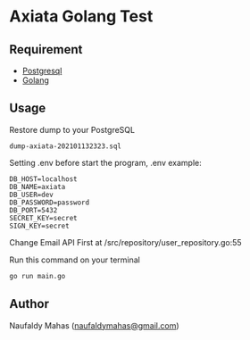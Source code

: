 # Axiata Golang Test

## Requirement

- [Postgresql](https://www.postgresql.org/download/)
- [Golang](https://golang.org/dl/)

## Usage
Restore dump to your PostgreSQL
```
dump-axiata-202101132323.sql
```

Setting .env before start the program, .env example:
```
DB_HOST=localhost
DB_NAME=axiata
DB_USER=dev
DB_PASSWORD=password
DB_PORT=5432
SECRET_KEY=secret
SIGN_KEY=secret
```
Change Email API First at /src/repository/user_repository.go:55

Run this command on your terminal
```bash
go run main.go
```

## Author
Naufaldy Mahas (naufaldymahas@gmail.com)